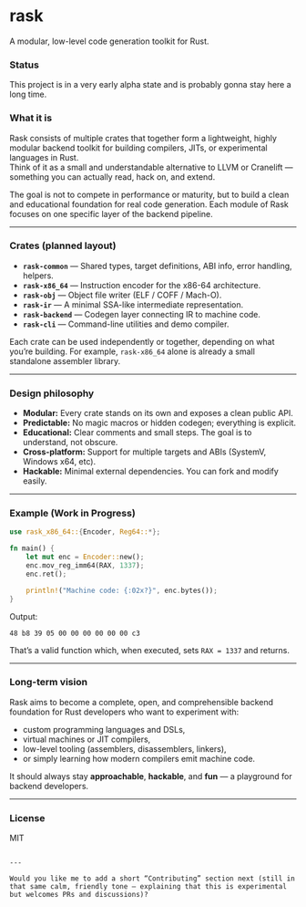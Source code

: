 # rask
A modular, low-level code generation toolkit for Rust.

### Status
This project is in a very early alpha state and is probably gonna stay here a long time.

### What it is
Rask consists of multiple crates that together form a lightweight, highly modular
backend toolkit for building compilers, JITs, or experimental languages in Rust.  
Think of it as a small and understandable alternative to LLVM or Cranelift —
something you can actually read, hack on, and extend.

The goal is not to compete in performance or maturity, but to build a clean and
educational foundation for real code generation. Each module of Rask focuses on
one specific layer of the backend pipeline.

---

### Crates (planned layout)
- **`rask-common`** — Shared types, target definitions, ABI info, error handling, helpers.
- **`rask-x86_64`** — Instruction encoder for the x86-64 architecture.
- **`rask-obj`** — Object file writer (ELF / COFF / Mach-O).
- **`rask-ir`** — A minimal SSA-like intermediate representation.
- **`rask-backend`** — Codegen layer connecting IR to machine code.
- **`rask-cli`** — Command-line utilities and demo compiler.

Each crate can be used independently or together, depending on what you’re building.
For example, `rask-x86_64` alone is already a small standalone assembler library.

---

### Design philosophy
- **Modular:** Every crate stands on its own and exposes a clean public API.
- **Predictable:** No magic macros or hidden codegen; everything is explicit.
- **Educational:** Clear comments and small steps. The goal is to understand, not obscure.
- **Cross-platform:** Support for multiple targets and ABIs (SystemV, Windows x64, etc).
- **Hackable:** Minimal external dependencies. You can fork and modify easily.

---

### Example (Work in Progress)
```rust
use rask_x86_64::{Encoder, Reg64::*};

fn main() {
    let mut enc = Encoder::new();
    enc.mov_reg_imm64(RAX, 1337);
    enc.ret();

    println!("Machine code: {:02x?}", enc.bytes());
}
````

Output:

```
48 b8 39 05 00 00 00 00 00 00 c3
```

That’s a valid function which, when executed, sets `RAX = 1337` and returns.

---

### Long-term vision

Rask aims to become a complete, open, and comprehensible backend foundation for Rust developers
who want to experiment with:

* custom programming languages and DSLs,
* virtual machines or JIT compilers,
* low-level tooling (assemblers, disassemblers, linkers),
* or simply learning how modern compilers emit machine code.

It should always stay **approachable**, **hackable**, and **fun** — a playground for backend developers.

---

### License

MIT

```

---

Would you like me to add a short “Contributing” section next (still in that same calm, friendly tone — explaining that this is experimental but welcomes PRs and discussions)?
```
